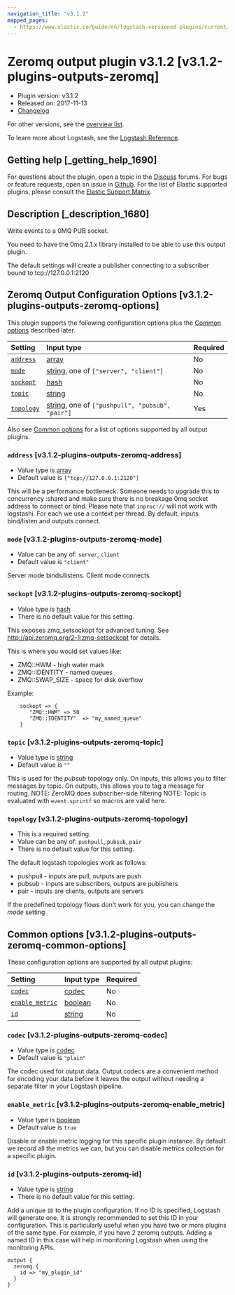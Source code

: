 ```yaml
---
navigation_title: "v3.1.2"
mapped_pages:
  - https://www.elastic.co/guide/en/logstash-versioned-plugins/current/v3.1.2-plugins-outputs-zeromq.html
---
```


# Zeromq output plugin v3.1.2 [v3.1.2-plugins-outputs-zeromq]

* Plugin version: v3.1.2
* Released on: 2017-11-13
* [Changelog](https://github.com/logstash-plugins/logstash-output-zeromq/blob/v3.1.2/CHANGELOG.md)

For other versions, see the [overview list](output-zeromq-index.md).

To learn more about Logstash, see the [Logstash Reference](https://www.elastic.co/guide/en/logstash/current/index.html).

## Getting help [_getting_help_1690]

For questions about the plugin, open a topic in the [Discuss](http://discuss.elastic.co) forums. For bugs or feature requests, open an issue in [Github](https://github.com/logstash-plugins/logstash-output-zeromq). For the list of Elastic supported plugins, please consult the [Elastic Support Matrix](https://www.elastic.co/support/matrix#matrix_logstash_plugins).

## Description [_description_1680]

Write events to a 0MQ PUB socket.

You need to have the 0mq 2.1.x library installed to be able to use this output plugin.

The default settings will create a publisher connecting to a subscriber bound to tcp\://127.0.0.1:2120

## Zeromq Output Configuration Options [v3.1.2-plugins-outputs-zeromq-options]

This plugin supports the following configuration options plus the [Common options](v3-1-2-plugins-outputs-zeromq.md#v3.1.2-plugins-outputs-zeromq-common-options) described later.

| Setting | Input type | Required |
| :- | :- | :- |
| [`address`](v3-1-2-plugins-outputs-zeromq.md#v3.1.2-plugins-outputs-zeromq-address) | [array](/lsr/value-types.md#array) | No |
| [`mode`](v3-1-2-plugins-outputs-zeromq.md#v3.1.2-plugins-outputs-zeromq-mode) | [string](/lsr/value-types.md#string), one of `["server", "client"]` | No |
| [`sockopt`](v3-1-2-plugins-outputs-zeromq.md#v3.1.2-plugins-outputs-zeromq-sockopt) | [hash](/lsr/value-types.md#hash) | No |
| [`topic`](v3-1-2-plugins-outputs-zeromq.md#v3.1.2-plugins-outputs-zeromq-topic) | [string](/lsr/value-types.md#string) | No |
| [`topology`](v3-1-2-plugins-outputs-zeromq.md#v3.1.2-plugins-outputs-zeromq-topology) | [string](/lsr/value-types.md#string), one of `["pushpull", "pubsub", "pair"]` | Yes |

Also see [Common options](v3-1-2-plugins-outputs-zeromq.md#v3.1.2-plugins-outputs-zeromq-common-options) for a list of options supported by all output plugins.

### `address` [v3.1.2-plugins-outputs-zeromq-address]

* Value type is [array](/lsr/value-types.md#array)
* Default value is `["tcp://127.0.0.1:2120"]`

This will be a performance bottleneck. Someone needs to upgrade this to concurrency :shared and make sure there is no breakage 0mq socket address to connect or bind. Please note that `inproc://` will not work with logstashi. For each we use a context per thread. By default, inputs bind/listen and outputs connect.

### `mode` [v3.1.2-plugins-outputs-zeromq-mode]

* Value can be any of: `server`, `client`
* Default value is `"client"`

Server mode binds/listens. Client mode connects.

### `sockopt` [v3.1.2-plugins-outputs-zeromq-sockopt]

* Value type is [hash](/lsr/value-types.md#hash)
* There is no default value for this setting.

This exposes zmq\_setsockopt for advanced tuning. See <http://api.zeromq.org/2-1:zmq-setsockopt> for details.

This is where you would set values like:

* ZMQ::HWM - high water mark
* ZMQ::IDENTITY - named queues
* ZMQ::SWAP\_SIZE - space for disk overflow

Example:

```
    sockopt => {
       "ZMQ::HWM" => 50
       "ZMQ::IDENTITY"  => "my_named_queue"
    }
```

### `topic` [v3.1.2-plugins-outputs-zeromq-topic]

* Value type is [string](/lsr/value-types.md#string)
* Default value is `""`

This is used for the *pubsub* topology only. On inputs, this allows you to filter messages by topic. On outputs, this allows you to tag a message for routing. NOTE: ZeroMQ does subscriber-side filtering NOTE: Topic is evaluated with `event.sprintf` so macros are valid here.

### `topology` [v3.1.2-plugins-outputs-zeromq-topology]

* This is a required setting.
* Value can be any of: `pushpull`, `pubsub`, `pair`
* There is no default value for this setting.

The default logstash topologies work as follows:

* pushpull - inputs are pull, outputs are push
* pubsub - inputs are subscribers, outputs are publishers
* pair - inputs are clients, outputs are servers

If the predefined topology flows don’t work for you, you can change the *mode* setting

## Common options [v3.1.2-plugins-outputs-zeromq-common-options]

These configuration options are supported by all output plugins:

| Setting | Input type | Required |
| :- | :- | :- |
| [`codec`](v3-1-2-plugins-outputs-zeromq.md#v3.1.2-plugins-outputs-zeromq-codec) | [codec](/lsr/value-types.md#codec) | No |
| [`enable_metric`](v3-1-2-plugins-outputs-zeromq.md#v3.1.2-plugins-outputs-zeromq-enable_metric) | [boolean](/lsr/value-types.md#boolean) | No |
| [`id`](v3-1-2-plugins-outputs-zeromq.md#v3.1.2-plugins-outputs-zeromq-id) | [string](/lsr/value-types.md#string) | No |

### `codec` [v3.1.2-plugins-outputs-zeromq-codec]

* Value type is [codec](/lsr/value-types.md#codec)
* Default value is `"plain"`

The codec used for output data. Output codecs are a convenient method for encoding your data before it leaves the output without needing a separate filter in your Logstash pipeline.

### `enable_metric` [v3.1.2-plugins-outputs-zeromq-enable_metric]

* Value type is [boolean](/lsr/value-types.md#boolean)
* Default value is `true`

Disable or enable metric logging for this specific plugin instance. By default we record all the metrics we can, but you can disable metrics collection for a specific plugin.

### `id` [v3.1.2-plugins-outputs-zeromq-id]

* Value type is [string](/lsr/value-types.md#string)
* There is no default value for this setting.

Add a unique `ID` to the plugin configuration. If no ID is specified, Logstash will generate one. It is strongly recommended to set this ID in your configuration. This is particularly useful when you have two or more plugins of the same type. For example, if you have 2 zeromq outputs. Adding a named ID in this case will help in monitoring Logstash when using the monitoring APIs.

```
output {
  zeromq {
    id => "my_plugin_id"
  }
}
```
